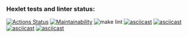### Hexlet tests and linter status:

[![Actions Status](https://github.com/Kimpa4i/frontend-project-lvl1/workflows/hexlet-check/badge.svg)](https://github.com/Kimpa4i/frontend-project-lvl1/actions)
[![Maintainability](https://api.codeclimate.com/v1/badges/a99a88d28ad37a79dbf6/maintainability)](https://codeclimate.com/github/codeclimate/codeclimate/maintainability)
![make lint](https://github.com/Kimpa4i/frontend-project-lvl1/actions/workflows/make-lint.yml/badge.svg)
[![asciicast](https://asciinema.org/a/hwMvIB0PkU1GyH8AMMPA2rSJL.svg)](https://asciinema.org/a/hwMvIB0PkU1GyH8AMMPA2rSJL)
[![asciicast](https://asciinema.org/a/oZ7b9ZnTEloC0rfCoVUgXYrfP.svg)](https://asciinema.org/a/oZ7b9ZnTEloC0rfCoVUgXYrfP)
[![asciicast](https://asciinema.org/a/mlO37X9FDEE0OmJBuBWVAAjt2.svg)](https://asciinema.org/a/mlO37X9FDEE0OmJBuBWVAAjt2)
[![asciicast](https://asciinema.org/a/iFOsyZqJ4dWwHHMizMUYpotft.svg)](https://asciinema.org/a/iFOsyZqJ4dWwHHMizMUYpotft)
